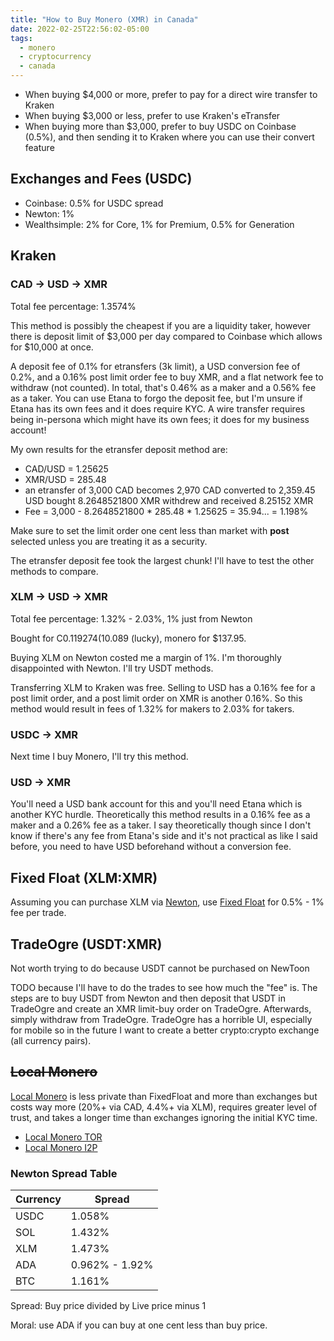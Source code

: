 ```yaml
---
title: "How to Buy Monero (XMR) in Canada"
date: 2022-02-25T22:56:02-05:00
tags:
  - monero
  - cryptocurrency
  - canada
---
```


- When buying $4,000 or more, prefer to pay for a direct wire transfer to Kraken
- When buying $3,000 or less, prefer to use Kraken's eTransfer
- When buying more than $3,000, prefer to buy USDC on Coinbase (0.5%), and then sending it to Kraken where you can use their convert feature

## Exchanges and Fees (USDC)

- Coinbase: 0.5% for USDC spread
- Newton: 1%
- Wealthsimple: 2% for Core, 1% for Premium, 0.5% for Generation

## Kraken

### CAD &rarr; USD &rarr; XMR

Total fee percentage: 1.3574%

This method is possibly the cheapest if you are a liquidity taker, however there is deposit limit of $3,000 per day compared to Coinbase which allows for $10,000 at once.

A deposit fee of 0.1% for etransfers (3k limit), a USD conversion fee of 0.2%, and a 0.16% post limit order fee to buy XMR, and a flat network fee to withdraw (not counted). In total, that's 0.46% as a maker and a 0.56% fee as a taker. You can use Etana to forgo the deposit fee, but I'm unsure if Etana has its
own fees and it does require KYC. A wire transfer requires being in-persona which might have its own fees; it does for my business account!

My own results for the etransfer deposit method are:

- CAD/USD = 1.25625
- XMR/USD = 285.48
- an etransfer of 3,000 CAD becomes 2,970 CAD converted to 2,359.45 USD bought 8.2648521800 XMR withdrew and received 8.25152 XMR
- Fee = 3,000 - 8.2648521800 \* 285.48 \* 1.25625 = 35.94... = 1.198%

Make sure to set the limit order one cent less than market with **post** selected unless you are treating it as a security.

The etransfer deposit fee took the largest chunk! I'll have to test the other methods to compare.

### XLM &rarr; USD &rarr; XMR

Total fee percentage: 1.32% - 2.03%, 1% just from Newton

Bought for C$0.119274 (1% margin), sold for US$0.089 (lucky), monero for $137.95.

Buying XLM on Newton costed me a margin of 1%. I'm thoroughly disappointed with Newton. I'll try USDT methods.

Transferring XLM to Kraken was free. Selling to USD has a 0.16% fee for a post limit order, and a post limit order on XMR is another 0.16%.
So this method would result in fees of 1.32% for makers to 2.03% for takers.

### USDC &rarr; XMR

Next time I buy Monero, I'll try this method.

### USD &rarr; XMR

You'll need a USD bank account for this and you'll need Etana which is another KYC hurdle. Theoretically this method results in
a 0.16% fee as a maker and a 0.26% fee as a taker. I say theoretically though since I don't know if there's any fee from Etana's side and
it's not practical as like I said before, you need to have USD beforehand without a conversion fee.

## Fixed Float (XLM:XMR)

Assuming you can purchase XLM via [Newton](https://web.newton.co/r/YREHXA), use [Fixed Float](https://fixedfloat.com/XLM/XMR?ref=dybjhjrb) for 0.5% - 1% fee per trade.

## TradeOgre (USDT:XMR)

Not worth trying to do because USDT cannot be purchased on NewToon

TODO because I'll have to do the trades to see how much the "fee" is. The steps are to buy USDT from
Newton and then deposit that USDT in TradeOgre and create an XMR limit-buy order on TradeOgre. Afterwards,
simply withdraw from TradeOgre. TradeOgre has a horrible UI, especially for mobile so in the future I want
to create a better crypto:crypto exchange (all currency pairs).

## ~~Local Monero~~

[Local Monero](https://localmonero.co/?rc=nde2) is less private than FixedFloat and more than exchanges but costs way more (20%+ via CAD, 4.4%+ via XLM),
requires greater level of trust, and takes a longer time than exchanges ignoring the initial KYC time.

- [Local Monero TOR](http://nehdddktmhvqklsnkjqcbpmb63htee2iznpcbs5tgzctipxykpj6yrid.onion/?rc=nde2)
- [Local Monero I2P](http://lm.i2p/?rc=nde2)

### Newton Spread Table

Currency | Spread
------------ | ----------
USDC | 1.058%
SOL | 1.432%
XLM | 1.473%
ADA | 0.962% - 1.92%
BTC | 1.161%

Spread: Buy price divided by Live price minus 1

Moral: use ADA if you can buy at one cent less than buy price.
